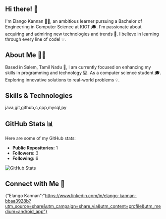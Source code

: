 ## Hi there! 👋

I'm Elango Kannan 👨‍💻, an ambitious learner pursuing a Bachelor of Engineering in Computer Science at KIOT 🎓. 
I'm passionate about acquiring and admiring new technologies and trends 🚀. 
I believe in learning through every line of code! 💡.

## About Me 🙋‍♂️

Based in Salem, Tamil Nadu 🌴, I am currently focused on enhancing my skills in programming and technology 💻. As a computer science student 🎓. Exploring innovative solutions to real-world problems 💡.

## Skills & Technologies

java,git,github,c,cpp,mysql,py

## GitHub Stats 📊

Here are some of my GitHub stats:

- **Public Repositories:** 1
- **Followers:** 3
- **Following:** 6

![GitHub Stats](https://github-readme-stats.vercel.app/api?username=Elango-Kannan-00&show_icons=true&theme=highcontrast)

## Connect with Me 🤝

{"Elango Kannan":"https://www.linkedin.com/in/elango-kannan-bbaa3928b?utm_source=share&utm_campaign=share_via&utm_content=profile&utm_medium=android_app"}
